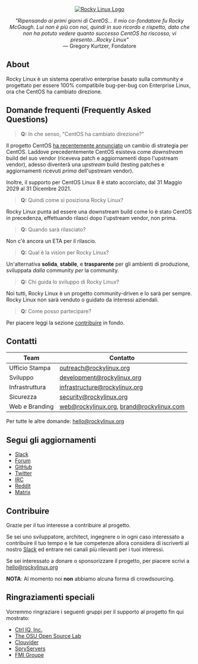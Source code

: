 <p align="center">
<a href="https://rockylinux.org/">
<img src="https://media.githubusercontent.com/media/rocky-linux/branding/main/logo-text-light%402x.png" alt="Rocky Linux Logo">
</a>
</p>

<p align="center">
<i>"Ripensando ai primi giorni di CentOS... Il mio co-fondatore fu Rocky McGaugh. Lui non è più con noi, quindi in suo ricordo e rispetto, dato che non ha potuto vedere quanto successo CentOS ha riscosso, vi presento...Rocky Linux"</i><br>
— Gregory Kurtzer, Fondatore
</p>

## About

Rocky Linux è un sistema operativo enterprise basato sulla community e progettato per essere 100% compatibile bug-per-bug con Enterprise Linux, ora che CentOS ha cambiato direzione.

## Domande frequenti (Frequently Asked Questions)

> **Q:** In che senso, "CentOS ha cambiato direzione?"

Il progetto CentOS [ha recentemente annunciato](https://blog.centos.org/2020/12/future-is-centos-stream/) un cambio di strategia per CentOS. Laddove precedentemente CentOS esisteva come *downstream* build del suo vendor (riceveva patch e aggiornamenti dopo l'upstream vendor), adesso diventerà una *upstream* build (testing patches e aggiornamenti ricevuti *prima* dell'upstream vendor).

Inoltre, il supporto per CentOS Linux 8 è stato accorciato, dal 31 Maggio 2029 al 31 Dicembre 2021.


> **Q:** Quindi come si posiziona Rocky Linux?

Rocky Linux punta ad essere una downstream build come lo è stato CentOS in precedenza, effettuando rilasci dopo l'upstream vendor, non prima.

> **Q:** Quando sarà rilasciato?

Non c'è ancora un ETA per il rilascio.

> **Q:** Qual è la vision per Rocky Linux?

Un'alternativa **solida**, **stabile**, e **trasparente** per gli ambienti di produzione, sviluppata *dalla* community *per* la community.

> **Q:** Chi guida lo sviluppo di Rocky Linux?

Noi tutti, Rocky Linux è un progetto community-driven e lo sarà per sempre. Rocky Linux non sarà venduto o guidato da interessi aziendali.

> **Q:** Come posso partecipare?

Per piacere leggi la sezione [contribuire](#contribuire) in fondo.

## Contatti

| Team                          | Contatto                                  |
|-------------------------------|-------------------------------------------|
| Ufficio Stampa                | outreach@rockylinux.org                   |
| Sviluppo                      | development@rockylinux.org                |
| Infrastruttura                | infrastructure@rockylinux.org             |
| Sicurezza                     | security@rockylinux.org                   |
| Web e Branding                | web@rockylinux.org, brand@rockylinux.com  |


Per tutte le altre domande: hello@rockylinux.org

## Segui gli aggiornamenti

* [Slack](https://slack.rockylinux.org)
* [Forum](https://forums.rockylinux.org/)
* [GitHub](https://github.com/rocky-linux/)
* [Twitter](https://twitter.com/rocky_linux)
* [IRC](https://webchat.freenode.net/?channels=rockylinux)
* [Reddit](https://www.reddit.com/r/RockyLinux)
* [Matrix](https://matrix.to/#/+rockylinux:matrix.org)

## Contribuire

Grazie per il tuo interesse a contribuire al progetto.

Se sei uno sviluppatore, architect, ingegnere o in ogni caso interessato a contribuire il tuo tempo e le tue competenze allora considera di iscriverti al nostro [Slack](https://slack.rockylinux.org) ed entrare nei canali più rilevanti per i tuoi interessi.

Se sei interessato a donare o sponsorizzare il progetto, per piacere scrivi a hello@rockylinux.org

**NOTA**: Al momento noi **non** abbiamo alcuna forma di crowdsourcing.

## Ringraziamenti speciali

Vorremmo ringraziare i seguenti gruppi per il supporto al progetto fin qui mostrato:

* [Ctrl IQ, Inc.](https://www.ctrl-cmd.com)
* [The OSU Open Source Lab](https://osuosl.org/)
* [Clouvider](https://www.clouvider.co.uk/)
* [SpryServers](https://www.spryservers.net/)
* [FMI Groupe](https://www.fmi.fr/)
